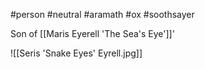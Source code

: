 #person #neutral #aramath #ox #soothsayer 


Son of [[Maris Eyerell 'The Sea's Eye']]'

![[Seris 'Snake Eyes' Eyrell.jpg]]